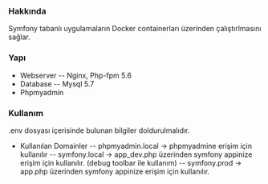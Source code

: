 ### Hakkında

Symfony tabanlı uygulamaların Docker containerları üzerinden çalıştırlmasını sağlar.

### Yapı

- Webserver
-- Nginx, Php-fpm 5.6
- Database
-- Mysql 5.7
- Phpmyadmin

### Kullanım

.env dosyası içerisinde bulunan bilgiler doldurulmalıdır.

- Kullanılan Domainler
-- phpmyadmin.local -> phpmyadmine erişim için kullanılır
-- symfony.local -> app_dev.php üzerinden symfony appinize erişim için kullanılır. (debug toolbar ile kullanım)
-- symfony.prod -> app.php üzerinden symfony appinize erişim için kullanılır.
